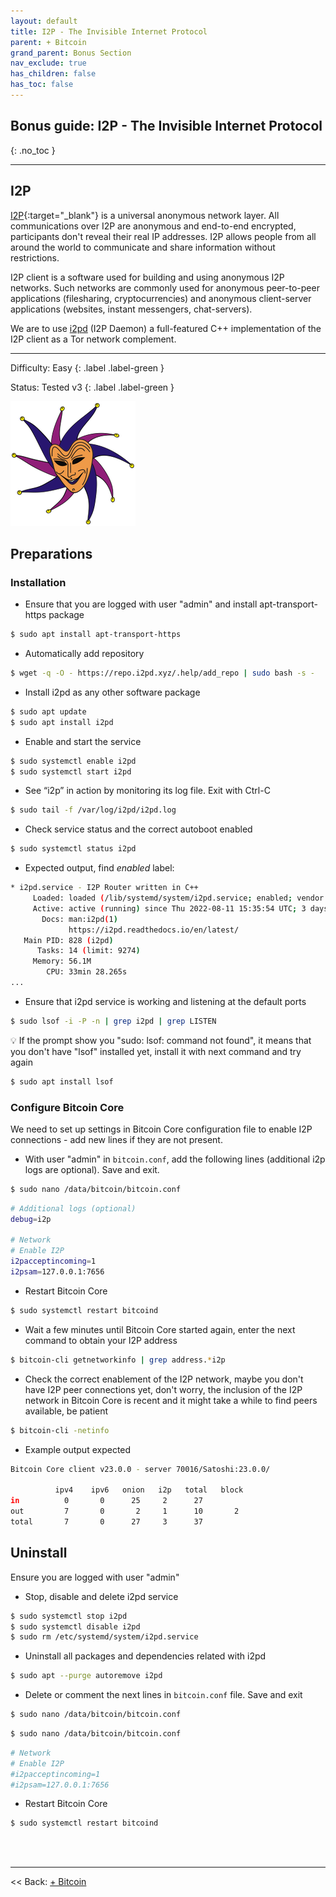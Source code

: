 ```yaml
---
layout: default
title: I2P - The Invisible Internet Protocol
parent: + Bitcoin
grand_parent: Bonus Section
nav_exclude: true
has_children: false
has_toc: false
---
```


## Bonus guide: I2P - The Invisible Internet Protocol

{: .no_toc }

---

## I2P

[I2P](https://geti2p.net/en/){:target="_blank"} is a universal anonymous network layer. All communications over I2P are anonymous and end-to-end encrypted, participants don't reveal their real IP addresses. I2P allows people from all around the world to communicate and share information without restrictions.

I2P client is a software used for building and using anonymous I2P networks. Such networks are commonly used for anonymous peer-to-peer applications (filesharing, cryptocurrencies) and anonymous client-server applications (websites, instant messengers, chat-servers).

We are to use [i2pd](https://i2pd.readthedocs.io/en/latest/) (I2P Daemon) a full-featured C++ implementation of the I2P client as a Tor network complement.

---

Difficulty: Easy
{: .label .label-green }

Status: Tested v3
{: .label .label-green }

![I2P](../../../images/i2pd.png)

## Preparations

### Installation

* Ensure that you are logged with user "admin" and install apt-transport-https package

```sh
$ sudo apt install apt-transport-https
```

* Automatically add repository

```sh
$ wget -q -O - https://repo.i2pd.xyz/.help/add_repo | sudo bash -s -
```

* Install i2pd as any other software package

```sh
$ sudo apt update
$ sudo apt install i2pd
```

* Enable and start the service

```sh
$ sudo systemctl enable i2pd
$ sudo systemctl start i2pd
```

* See “i2p” in action by monitoring its log file. Exit with Ctrl-C

```sh
$ sudo tail -f /var/log/i2pd/i2pd.log
```

* Check service status and the correct autoboot enabled

```sh
$ sudo systemctl status i2pd
```

* Expected output, find *enabled* label:

```sh
* i2pd.service - I2P Router written in C++
     Loaded: loaded (/lib/systemd/system/i2pd.service; enabled; vendor preset: enabled)
     Active: active (running) since Thu 2022-08-11 15:35:54 UTC; 3 days ago
       Docs: man:i2pd(1)
             https://i2pd.readthedocs.io/en/latest/
   Main PID: 828 (i2pd)
      Tasks: 14 (limit: 9274)
     Memory: 56.1M
        CPU: 33min 28.265s
...
```

* Ensure that i2pd service is working and listening at the default ports

```sh
$ sudo lsof -i -P -n | grep i2pd | grep LISTEN
```

💡 If the prompt show you "sudo: lsof: command not found", it means that you don't have "lsof" installed yet, install it with next command and try again

```sh
$ sudo apt install lsof
```

### Configure Bitcoin Core

We need to set up settings in Bitcoin Core configuration file to enable I2P connections - add new lines if they are not present.

* With user "admin" in `bitcoin.conf`, add the following lines (additional i2p logs are optional). Save and exit.

```sh
$ sudo nano /data/bitcoin/bitcoin.conf
```

```sh
# Additional logs (optional)
debug=i2p

# Network
# Enable I2P
i2pacceptincoming=1
i2psam=127.0.0.1:7656
```

* Restart Bitcoin Core

```sh
$ sudo systemctl restart bitcoind
```

* Wait a few minutes until Bitcoin Core started again, enter the next command to obtain your I2P address

```sh
$ bitcoin-cli getnetworkinfo | grep address.*i2p
```

* Check the correct enablement of the I2P network, maybe you don't have I2P peer connections yet, don't worry, the inclusion of the I2P network in Bitcoin Core is recent and it might take a while to find peers available, be patient

```sh
$ bitcoin-cli -netinfo
```

* Example output expected

```sh
Bitcoin Core client v23.0.0 - server 70016/Satoshi:23.0.0/

          ipv4    ipv6   onion   i2p   total   block
in          0       0      25     2      27
out         7       0       2     1      10       2
total       7       0      27     3      37
```

## Uninstall

Ensure you are logged with user "admin"

* Stop, disable and delete i2pd service

```sh
$ sudo systemctl stop i2pd
$ sudo systemctl disable i2pd
$ sudo rm /etc/systemd/system/i2pd.service
```

* Uninstall all packages and dependencies related with i2pd

```sh
$ sudo apt --purge autoremove i2pd
```

* Delete or comment the next lines in `bitcoin.conf` file. Save and exit

```sh
$ sudo nano /data/bitcoin/bitcoin.conf
```

```sh
$ sudo nano /data/bitcoin/bitcoin.conf
```

```sh
# Network
# Enable I2P
#i2pacceptincoming=1
#i2psam=127.0.0.1:7656
```

* Restart Bitcoin Core

```sh
$ sudo systemctl restart bitcoind
```

<br /><br />

---

<< Back: [+ Bitcoin](index.md)
